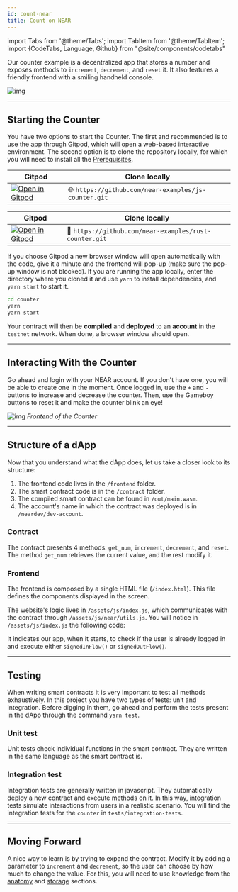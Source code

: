 ```yaml
---
id: count-near
title: Count on NEAR
---
```

import Tabs from '@theme/Tabs';
import TabItem from '@theme/TabItem';
import {CodeTabs, Language, Github} from "@site/components/codetabs"

Our counter example is a decentralized app that stores a number and exposes methods to `increment`,
`decrement`, and `reset` it. It also features a friendly frontend with a smiling handheld console.

![img](/docs/assets/examples/count-on-near-banner.png)

---

## Starting the Counter

You have two options to start the Counter. The first and recommended is to use the app through Gitpod, which will open a web-based interactive environment. The second option is to clone the repository locally, for which you will need to install all the [Prerequisites](../../2.develop/prerequisites.md).

<Tabs className="language-tabs" groupId="code-tabs">
  <TabItem value="🌐 JavaScript">

| Gitpod                                                                                                                                                            | Clone locally                                         |
| ----------------------------------------------------------------------------------------------------------------------------------------------------------------- | ----------------------------------------------------- |
| <a href="https://gitpod.io/#https://github.com/near-examples/js-counter.git"><img src="https://gitpod.io/button/open-in-gitpod.svg" alt="Open in Gitpod" /></a> | 🌐 `https://github.com/near-examples/js-counter.git` |

  </TabItem>

  <TabItem value="🦀 Rust">

| Gitpod                                                                                                                                                            | Clone locally                                         |
| ----------------------------------------------------------------------------------------------------------------------------------------------------------------- | ----------------------------------------------------- |
| <a href="https://gitpod.io/#https://github.com/near-examples/rust-counter.git"><img src="https://gitpod.io/button/open-in-gitpod.svg" alt="Open in Gitpod" /></a> | 🦀 `https://github.com/near-examples/rust-counter.git` |

  </TabItem>

</Tabs>

If you choose Gitpod a new browser window will open automatically with the code, give it a minute and the frontend will pop-up (make sure the pop-up window is not blocked). If you are running the app locally, enter the directory where you cloned it and use `yarn` to install dependencies, and `yarn start` to start it.

```bash
cd counter
yarn
yarn start
```
Your contract will then be **compiled** and **deployed** to an **account** in the `testnet` network. When done, a browser window should open.

---

## Interacting With the Counter
Go ahead and login with your NEAR account. If you don't have one, you will be able to create one in the moment. Once logged in, use the `+` and `-` buttons to increase and decrease the counter. Then, use the Gameboy buttons to reset it and make the counter blink an eye!

![img](/docs/assets/examples/count-on-near.png)
*Frontend of the Counter*

---

## Structure of a dApp

Now that you understand what the dApp does, let us take a closer look to its structure:

1. The frontend code lives in the `/frontend` folder.
2. The smart contract code is in the `/contract` folder.
3. The compiled smart contract can be found in `/out/main.wasm`.
4. The account's name in which the contract was deployed is in `/neardev/dev-account`.

### Contract
The contract presents 4 methods: `get_num`, `increment`, `decrement`, and `reset`. The method `get_num` retrieves the current value, and the rest modify it.

<CodeTabs>
  <Language value="🦀 Rust" language="rust">
    <Github fname="lib.rs"
            url="https://github.com/near-examples/rust-counter/blob/master/contract/src/lib.rs"
            start="5" end="39" />
  </Language>
</CodeTabs>

### Frontend
The frontend is composed by a single HTML file (`/index.html`). This file defines the components displayed in the screen.

The website's logic lives in `/assets/js/index.js`, which communicates with the contract through `/assets/js/near/utils.js`. You will notice in `/assets/js/index.js` the following code:

<CodeTabs>
  <Language value="🌐 JavaScript" language="rust">
    <Github fname="index.js"
            url="https://github.com/near-examples/rust-counter/blob/master/frontend/assets/js/main.js"
            start="44" end="55" />
    <Github fname="utils.js"
            url="https://github.com/near-examples/rust-counter/blob/master/frontend/assets/js/near/utils.js"
            start="1" end="25" />
            
  </Language>
</CodeTabs>

It indicates our app, when it starts, to check if the user is already logged in and execute either `signedInFlow()` or `signedOutFlow()`.

---

## Testing

When writing smart contracts it is very important to test all methods exhaustively. In this
project you have two types of tests: unit and integration. Before digging in them,
go ahead and perform the tests present in the dApp through the command `yarn test`.

### Unit test

Unit tests check individual functions in the smart contract. They are written in the
same language as the smart contract is. 

<CodeTabs>
  <Language value="🦀 Rust" language="rust">
    <Github fname="lib.rs"
            url="https://github.com/near-examples/rust-counter/blob/master/contract/src/lib.rs"
            start="52" end="87" />
  </Language>

</CodeTabs>

### Integration test

Integration tests are generally written in javascript. They automatically deploy a new
contract and execute methods on it. In this way, integration tests simulate interactions
from users in a realistic scenario. You will find the integration tests for the `counter`
in `tests/integration-tests`.

<CodeTabs>
  <Language value="🌐 JavaScript" language="rust">
    <Github fname="main.test.js"
            url="https://github.com/near-examples/rust-counter/blob/master/integration-tests/ts/main.ava.ts"
            start="44" end="68" />
  </Language>
</CodeTabs>

---

## Moving Forward

A nice way to learn is by trying to expand the contract. Modify it by adding a parameter to `increment` and `decrement`,
so the user can choose by how much to change the value. For this, you will need to use knowledge from the [anatomy](../../2.develop/contracts/anatomy.md)
and [storage](../../2.develop/contracts/storage.md) sections.
